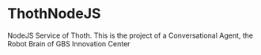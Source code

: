 # ThothNodeJS
NodeJS Service of Thoth. This is the project of a Conversational Agent, the Robot Brain of GBS Innovation Center
